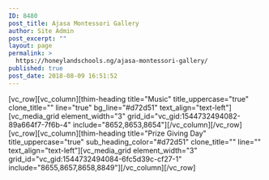 ```yaml
---
ID: 8480
post_title: Ajasa Montessori Gallery
author: Site Admin
post_excerpt: ""
layout: page
permalink: >
  https://honeylandschools.ng/ajasa-montessori-gallery/
published: true
post_date: 2018-08-09 16:51:52
---
```

[vc_row][vc_column][thim-heading title="Music" title_uppercase="true" clone_title="" line="true" bg_line="#d72d51" text_align="text-left"][vc_media_grid element_width="3" grid_id="vc_gid:1544732494082-89a664f7-7f6b-4" include="8652,8653,8654"][/vc_column][/vc_row][vc_row][vc_column][thim-heading title="Prize Giving Day" title_uppercase="true" sub_heading_color="#d72d51" clone_title="" line="" text_align="text-left"][vc_media_grid element_width="3" grid_id="vc_gid:1544732494084-6fc5d39c-cf27-1" include="8655,8657,8658,8849"][/vc_column][/vc_row]